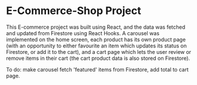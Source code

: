 # E-Commerce-Shop Project

This E-commerce project was built using React, and the data was fetched and updated from Firestore using React Hooks. A carousel was implemented on the home screen, each product has its own product page (with an opportunity to either favourite an item which updates its status on Firestore, or add it to the cart), and a cart page which lets the user review or remove items in their cart (the cart product data is also stored on Firestore). 

To do: make carousel fetch 'featured' items from Firestore, add total to cart page.